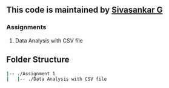 ## This code is maintained by [Sivasankar G](https://github.com/sivasankarg12)


### Assignments 
 1. Data Analysis with CSV file
    



## Folder Structure
```bash
|-- ./Assignment 1
|   |-- ./Data Analysis with CSV file         
